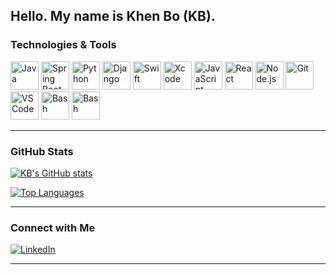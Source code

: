 ## Hello. My name is Khen Bo (KB).

### **Technologies & Tools**

<p align="left">
  <img src="https://cdn.jsdelivr.net/gh/devicons/devicon/icons/java/java-original.svg" alt="Java" width="45" height="45"/>
  <img src="https://cdn.jsdelivr.net/gh/devicons/devicon/icons/spring/spring-original.svg" alt="Spring Boot" width="45" height="45"/>
  <img src="https://cdn.jsdelivr.net/gh/devicons/devicon/icons/python/python-original.svg" alt="Python" width="45" height="45"/>
  <img src="https://cdn.jsdelivr.net/gh/devicons/devicon/icons/django/django-plain.svg" alt="Django" width="45" height="45"/>
  <img src="https://cdn.jsdelivr.net/gh/devicons/devicon/icons/swift/swift-original.svg" alt="Swift" width="45" height="45"/>
  <img src="https://cdn.jsdelivr.net/gh/devicons/devicon/icons/xcode/xcode-original.svg" alt="Xcode" width="45" height="45"/>
  <img src="https://cdn.jsdelivr.net/gh/devicons/devicon/icons/javascript/javascript-original.svg" alt="JavaScript" width="45" height="45"/>
  <img src="https://cdn.jsdelivr.net/gh/devicons/devicon/icons/react/react-original.svg" alt="React" width="45" height="45"/>
  <img src="https://cdn.jsdelivr.net/gh/devicons/devicon/icons/nodejs/nodejs-original.svg" alt="Node.js" width="45" height="45"/>
  <img src="https://cdn.jsdelivr.net/gh/devicons/devicon/icons/git/git-original.svg" alt="Git" width="45" height="45"/>
  <img src="https://cdn.jsdelivr.net/gh/devicons/devicon/icons/vscode/vscode-original.svg" alt="VS Code" width="45" height="45"/>
  <img src="https://cdn.jsdelivr.net/gh/devicons/devicon/icons/postgresql/postgresql-original.svg" alt="Bash" width="45" height="45"/>
  <img src="https://cdn.jsdelivr.net/gh/devicons/devicon/icons/bash/bash-original.svg" alt="Bash" width="45" height="45"/>
</p>

---

### **GitHub Stats**

[![KB's GitHub stats](https://github-readme-stats.vercel.app/api?username=hyonbokan\&show_icons=true\&theme=dark#gh-dark-mode-only)](https://github.com/hyonbokan/github-readme-stats)

[![Top Languages](https://github-readme-stats.vercel.app/api/top-langs/?username=hyonbokan\&show_icons=true\&theme=dark#gh-dark-mode-only)](https://github.com/hyonbokan/github-readme-stats)

---

### **Connect with Me**

[![LinkedIn](https://img.shields.io/badge/LinkedIn-Connect-blue?style=flat&logo=linkedin)](https://www.linkedin.com/in/yourprofile)
<!-- [![Personal Website](https://img.shields.io/badge/Website-Visit-blue?style=flat&logo=google-chrome)](https://yourwebsite.com) -->

---
